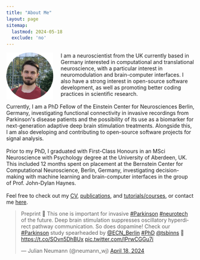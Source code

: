 ```yaml
---
title: "About Me"
layout: page
sitemap:
  lastmod: 2024-05-18
  exclude: 'no'
---
```


<!--
<div class="alert">
  <span style="display: inline-block; text-align: center;">
    For the intended experience,<br>please use Google Chrome.
  </span>
  <button class="closebtn" onclick="this.parentElement.style.display='none';">Close</button>
</div>
-->

<!-- Profile picture -->
<img class="ProfilePic" height="auto" style="float: left; margin-right: 20px;" src="/assets/images/ProfilePic.jpg">


<!-- Main website description/introduction -->
<p class="p">I am a neuroscientist from the UK currently based in Germany interested in computational and translational neuroscience, with a particular interest in neuromodulation and brain-computer interfaces. I also have a strong interest in open-source software development, as well as promoting better coding practices in scientific research.<br>
<br>
Currently, I am a PhD Fellow of the Einstein Center for Neurosciences Berlin, Germany, investigating functional connectivity in invasive recordings from Parkinson's disease patients and the possibility of its use as a biomarker for next-generation adaptive deep brain stimulation treatments. Alongside this, I am also developing and contributing to open-source software projects for signal analysis.<br>
<br>
Prior to my PhD, I graduated with First-Class Honours in an MSci Neuroscience with Psychology degree at the University of Aberdeen, UK. This included 12 months spent on placement at the Bernstein Center for Computational Neuroscience, Berlin, Germany, investigating decision-making with machine learning and brain-computer interfaces in the group of Prof. John-Dylan Haynes.<br>
<br>
Feel free to check out my <a href="/CV">CV</a>, <a href="/publications">publications</a>, and <a href="/tutorials-courses">tutorials/courses</a>, or contact me <a href="/contact-links">here</a>.</p>


<!-- Twitter highlights -->
<div class="ShowOnWideScreen">
    <blockquote class="twitter-tweet"><p lang="en" dir="ltr">Preprint 🚨 This one is important for invasive <a href="https://twitter.com/hashtag/Parkinson?src=hash&amp;ref_src=twsrc%5Etfw">#Parkinson</a> <a href="https://twitter.com/hashtag/neurotech?src=hash&amp;ref_src=twsrc%5Etfw">#neurotech</a> of the future. Deep brain stimulation suppresses oscillatory hyperdirect pathway communication. So does dopamine! Check our <a href="https://twitter.com/hashtag/Parkinson?src=hash&amp;ref_src=twsrc%5Etfw">#Parkinson</a> study spearheaded by <a href="https://twitter.com/ECN_Berlin?ref_src=twsrc%5Etfw">@ECN_Berlin</a> <a href="https://twitter.com/hashtag/PhD?src=hash&amp;ref_src=twsrc%5Etfw">#PhD</a> <a href="https://twitter.com/tsbinns?ref_src=twsrc%5Etfw">@tsbinns</a> 🧵<a href="https://t.co/SOvn5DhBUx">https://t.co/SOvn5DhBUx</a> <a href="https://t.co/IPrwCGGu7i">pic.twitter.com/IPrwCGGu7i</a></p>&mdash; Julian Neumann (@neumann_wj) <a href="https://twitter.com/neumann_wj/status/1780974296661188776?ref_src=twsrc%5Etfw">April 18, 2024</a></blockquote> <script async src="https://platform.twitter.com/widgets.js" charset="utf-8"></script>
</div>
<div class="ShowOnThinScreen">
    <blockquote class="twitter-tweet"><p lang="en" dir="ltr">Preprint 🚨 This one is important for invasive <a href="https://twitter.com/hashtag/Parkinson?src=hash&amp;ref_src=twsrc%5Etfw">#Parkinson</a> <a href="https://twitter.com/hashtag/neurotech?src=hash&amp;ref_src=twsrc%5Etfw">#neurotech</a> of the future. Deep brain stimulation suppresses oscillatory hyperdirect pathway communication. So does dopamine! Check our <a href="https://twitter.com/hashtag/Parkinson?src=hash&amp;ref_src=twsrc%5Etfw">#Parkinson</a> study spearheaded by <a href="https://twitter.com/ECN_Berlin?ref_src=twsrc%5Etfw">@ECN_Berlin</a> <a href="https://twitter.com/hashtag/PhD?src=hash&amp;ref_src=twsrc%5Etfw">#PhD</a> <a href="https://twitter.com/tsbinns?ref_src=twsrc%5Etfw">@tsbinns</a> 🧵<a href="https://t.co/SOvn5DhBUx">https://t.co/SOvn5DhBUx</a> <a href="https://t.co/IPrwCGGu7i">pic.twitter.com/IPrwCGGu7i</a></p>&mdash; Julian Neumann (@neumann_wj) <a href="https://twitter.com/neumann_wj/status/1780974296661188776?ref_src=twsrc%5Etfw">April 18, 2024</a></blockquote> <script async src="https://platform.twitter.com/widgets.js" charset="utf-8"></script>
</div>


<script src="https://platform.twitter.com/widgets.js" charset="utf-8"></script>

<style>
  @media (max-width: 575.99px) {
    .ShowOnWideScreen {
        display: none;
    }
    .ShowOnThinScreen {
        display: initial;
    }
    .ProfilePic {
        width: 40%;
    }
  }

  @media (min-width: 576px) {
    .ShowOnWideScreen {
        display: initial;
    }
    .ShowOnThinScreen {
        display: none;
    }
    .ProfilePic {
        width: 25%;
    }

    .twitter-tweet-rendered{
        display: inline-block !important;
        width: 100% !important;
        margin-left: 1% !important;
        margin-right: 1% !important;
        margin-top: 1% !important;
        margin-bottom: 1% !important;
    }

    #twitter-widget-0,#twitter-widget-1{width: 100% !important;}

    .twitterwidget::shadow .SummaryCard-content *{white-space: normal !important;}
    .twitterwidget::shadow .resize-sensor{
        display: none !important;
        width: 0px !important;
        overflow: hidden !important;
      }
  }
</style>



<!--
<script>
  /*
  // For animating the closing of the alert box //
  // Get all elements with class="closebtn"
  var close = document.getElementsByClassName("closebtn");
  var i;
  // Loop through all close buttons
  for (i = 0; i < close.length; i++) {
  // When someone clicks on a close button
  close[i].onclick = function(){
      // Get the parent of <span class="closebtn"> (<div class="alert">)
      var div = this.parentElement;
      // Set the opacity of div to 0 (transparent)
      div.style.opacity = "0";
      // Hide the div after 600ms (the same amount of milliseconds it takes to fade out)
      setTimeout(function(){ div.style.display = "none"; }, 600);
  }
  }
  */
</script>
-->